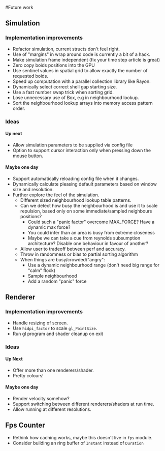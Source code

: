 #Future work

## Simulation

### Implementation improvements

- Refactor simulation, current structs don't feel right.
- Use of "margins" in wrap around code is currently a bit of a hack. 
- Make simulation frame independent (fix your time step article is great)
- Zero copy boids positions into the GPU
- Use sentinel values in spatial grid to allow exactly the number of requested boids.
- Speed up computation with a parallel collection library like Rayon.
- Dynamically select correct shell gap starting size.
- Use a fast number swap trick when sorting grid.
- Lose unnecessary use of Box, e.g in neighbourhood lookup.
- Sort the neighbourhood lookup arrays into memory access pattern order.

### Ideas

#### Up next

- Allow simulation parameters to be supplied via config file
- Option to support cursor interaction only when pressing down the mouse button.

#### Maybe one day

- Support automatically reloading config file when it changes.
- Dynamically calculate pleasing default parameters based on window size and resolution.
- Further explore the feel of the simulation.
    * Different sized neighbourhood lookup table patterns.
    * Can we detect how busy the neighbourhood is and use it to scale repulsion,
      based only on some immediate/sampled neighbours positions?
      - Could such a "panic factor" overcome MAX_FORCE? Have a dynamic max force?
      - You could infer than an area is busy from extreme closeness
      - Maybe we can take a cue from reynolds subsumption architecture?
        Disable one behaviour in favour of another?
    * Allow user to tradeoff between perf and accuracy.
    * Throw in randomness or bias to partial sorting algorithm
    * When things are busy/crowded/"angry":
        - Use a dynamic neighbourhood range (don't need big range for "calm" flock)
        - Sample neighbourhood
        - Add a random "panic" force 

## Renderer

### Implementation improvements

- Handle resizing of screen.
- Use `hidpi_factor` to scale `gl_PointSize`.
- Run gl program and shader cleanup on exit

### Ideas

#### Up Next

- Offer more than one renderers/shader.
- Pretty colours!

#### Maybe one day

- Render velocity somehow?
- Support switching between different renderers/shaders at run time.
- Allow running at different resolutions.


## Fps Counter

- Rethink how caching works, maybe this doesn't live in `fps` module. 
- Consider building an ring buffer of `Instant` instead of `Duration`

